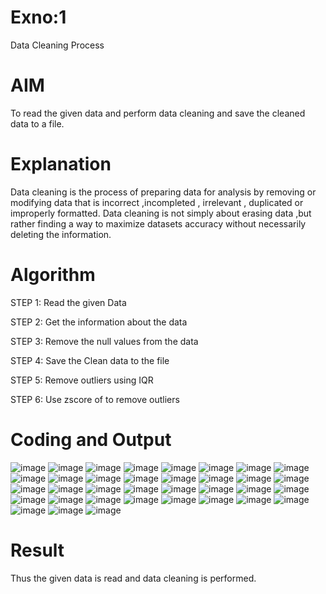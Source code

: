# Exno:1
Data Cleaning Process

# AIM
To read the given data and perform data cleaning and save the cleaned data to a file.

# Explanation
Data cleaning is the process of preparing data for analysis by removing or modifying data that is incorrect ,incompleted , irrelevant , duplicated or improperly formatted. Data cleaning is not simply about erasing data ,but rather finding a way to maximize datasets accuracy without necessarily deleting the information.

# Algorithm
STEP 1: Read the given Data

STEP 2: Get the information about the data

STEP 3: Remove the null values from the data

STEP 4: Save the Clean data to the file

STEP 5: Remove outliers using IQR

STEP 6: Use zscore of to remove outliers

# Coding and Output
![image](https://github.com/user-attachments/assets/aae3ff63-3de4-4541-a612-fc51afeb72ea)
![image](https://github.com/user-attachments/assets/33b72fad-6d9b-4c63-937c-352598ba135d)
![image](https://github.com/user-attachments/assets/a829112a-20ea-4e32-ae2f-d3e2bb77b67c)
![image](https://github.com/user-attachments/assets/47b3fcb3-904f-4299-8c95-1f69a1d1ce25)
![image](https://github.com/user-attachments/assets/4216d7e6-e896-4497-b67c-781e3a7c03b3)
![image](https://github.com/user-attachments/assets/ee603f91-d1ae-477e-967f-3bf584ebec3c)
![image](https://github.com/user-attachments/assets/6474ad8f-fe7b-4539-b88f-cb1ed7ee27ee)
![image](https://github.com/user-attachments/assets/3b8f2f6d-34e1-47e6-87ff-2961178aeddb)
![image](https://github.com/user-attachments/assets/e046161f-184d-4d39-aec2-232f58c1f892)
![image](https://github.com/user-attachments/assets/7ea76dfb-0734-4cab-9600-1e017bad2e7f)
![image](https://github.com/user-attachments/assets/c11a1347-54e3-41e7-a93e-50343c27ecd7)
![image](https://github.com/user-attachments/assets/a34f5638-a0f1-4577-8777-c593589e8c45)
![image](https://github.com/user-attachments/assets/e2e743ee-36e5-4ed6-9911-72823375cf8c)
![image](https://github.com/user-attachments/assets/40ebec59-96c2-409c-aab8-7c7a24d37d00)
![image](https://github.com/user-attachments/assets/3f883d65-7020-40ea-a02d-e772c53ad37a)
![image](https://github.com/user-attachments/assets/a7640fb8-4823-48cf-8dce-e77e4bce1435)
![image](https://github.com/user-attachments/assets/9284492e-ccd8-4514-83d7-a99b772b1ddb)
![image](https://github.com/user-attachments/assets/37fe164a-3c40-440b-a2fb-b8d183c8c765)
![image](https://github.com/user-attachments/assets/e782236b-d286-4c0a-8705-9ccefb366744)
![image](https://github.com/user-attachments/assets/7d1f84ad-8b1c-49d1-8617-8c6e4f138df8)
![image](https://github.com/user-attachments/assets/7b1f0a64-2728-422a-9794-7f9fd3e17802)
![image](https://github.com/user-attachments/assets/17465ab1-b725-4210-82d9-755968140f3b)
![image](https://github.com/user-attachments/assets/5c926afa-21c1-46f5-a287-bf5593ff427f)
![image](https://github.com/user-attachments/assets/0b3738a2-da69-4c77-b5f2-0c614b399794)
![image](https://github.com/user-attachments/assets/bbd11261-6313-410f-bd8b-1ab26ffa1ce4)
![image](https://github.com/user-attachments/assets/03605753-9803-49f0-b84a-f46e9afc283b)
![image](https://github.com/user-attachments/assets/9f9221cf-e429-4656-a1ed-baa36090217e)
![image](https://github.com/user-attachments/assets/5883468b-abfd-4eeb-a18e-01378e8c1f74)
![image](https://github.com/user-attachments/assets/1352ea96-bec9-4519-b50b-6fd5d9e8737b)
![image](https://github.com/user-attachments/assets/aa288457-5d3f-4367-b52a-2712cbb9b75e)
![image](https://github.com/user-attachments/assets/ab8f1a5e-5928-4fc3-9d84-0ee659e9eb6d)
![image](https://github.com/user-attachments/assets/b9cae4ab-f742-40f2-97b5-fc4093863ab3)
![image](https://github.com/user-attachments/assets/ad1af881-53a2-4ea7-ba1e-5f3459a241b8)
![image](https://github.com/user-attachments/assets/84bf4d63-a73b-45f4-b4b4-b494ef36deaa)
![image](https://github.com/user-attachments/assets/1d3b09be-192c-4017-ae49-93169685d99c)

# Result
Thus the given data is read and data cleaning is performed.

